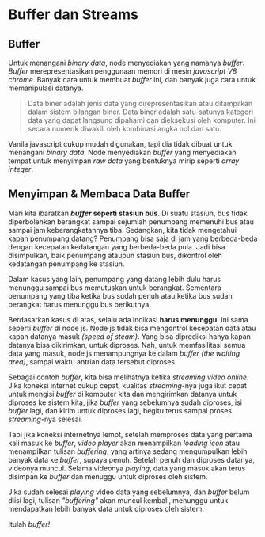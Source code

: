 # Buffer dan Streams

## Buffer

Untuk menangani *binary data*, node menyediakan yang namanya *buffer*. *Buffer* merepresentasikan penggunaan memori di mesin *javascript V8 chrome*. Banyak cara untuk membuat *buffer* ini, dan banyak juga cara untuk memanipulasi datanya.

> Data biner adalah jenis data yang direpresentasikan atau ditampilkan dalam sistem bilangan biner. Data biner adalah satu-satunya kategori data yang dapat langsung dipahami dan dieksekusi oleh komputer. Ini secara numerik diwakili oleh kombinasi angka nol dan satu.

Vanila javascript cukup mudah digunakan, tapi dia tidak dibuat untuk menangani *binary data*. Node menyediakan *buffer* yang menyediakan tempat untuk menyimpan *raw data* yang bentuknya mirip seperti *array* *integer*.

## Menyimpan & Membaca Data Buffer

Mari kita ibaratkan ***buffer* seperti stasiun bus**. Di suatu stasiun, bus tidak diperbolehkan berangkat sampai sejumlah penumpang memenuhi bus atau sampai jam keberangkatannya tiba. Sedangkan, kita tidak mengetahui kapan penumpang datang? Penumpang bisa saja di jam yang berbeda-beda dengan kecepatan kedatangan yang berbeda-beda pula. Jadi bisa disimpulkan, baik penumpang ataupun stasiun bus, dikontrol oleh kedatangan penumpang ke stasiun.

Dalam kasus yang lain, penumpang yang datang lebih dulu harus menunggu sampai bus memutuskan untuk berangkat. Sementara penumpang yang tiba ketika bus sudah penuh atau ketika bus sudah berangkat harus menunggu bus berikutnya.

Berdasarkan kasus di atas, selalu ada indikasi **harus menunggu**. Ini sama seperti *buffer* di node js. Node js tidak bisa mengontrol kecepatan data atau kapan datanya masuk *(speed of steam)*. Yang bisa diprediksi hanya kapan datanya bisa dikirimkan, untuk diproses. Nah, untuk memfasilitasi semua data yang masuk, node js menampungnya ke dalam *buffer* *(the waiting area)*, sampai waktu antrian data tersebut diproses.

Sebagai contoh *buffer*, kita bisa melihatnya ketika *streaming video online*. Jika koneksi internet cukup cepat, kualitas *streaming*-nya juga ikut cepat untuk mengisi *buffer* di komputer kita dan mengirimkan datanya untuk diproses ke sistem kita, jika *buffer* yang sebelumnya sudah diproses, isi *buffer* lagi, dan kirim untuk diproses lagi, begitu terus sampai proses *streaming*-nya selesai.

Tapi jika koneksi internetnya lemot, setelah memproses data yang pertama kali masuk ke *buffer*, *video player* akan menampilkan *loading icon* atau menampilkan tulisan *buffering*, yang artinya sedang mengumpulkan lebih banyak data ke *buffer*, supaya penuh. Setelah penuh dan diproses datanya, videonya muncul. Selama videonya *playing*, data yang masuk akan terus disimpan ke *buffer* dan menuggu untuk diproses oleh sistem.

Jika sudah selesai *playing* video data yang sebelumnya, dan *buffer* belum diisi lagi, tulisan *"buffering"* akan muncul kembali, menunggu untuk mendapatkan lebih banyak data untuk diproses oleh sistem.

Itulah *buffer!*
